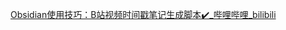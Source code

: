 [Obsidian使用技巧：B站视频时间戳笔记生成脚本✔️_哔哩哔哩_bilibili](https://www.bilibili.com/video/BV1qP4y1K7Rn/?spm_id_from=333.788.recommend_more_video.-1)